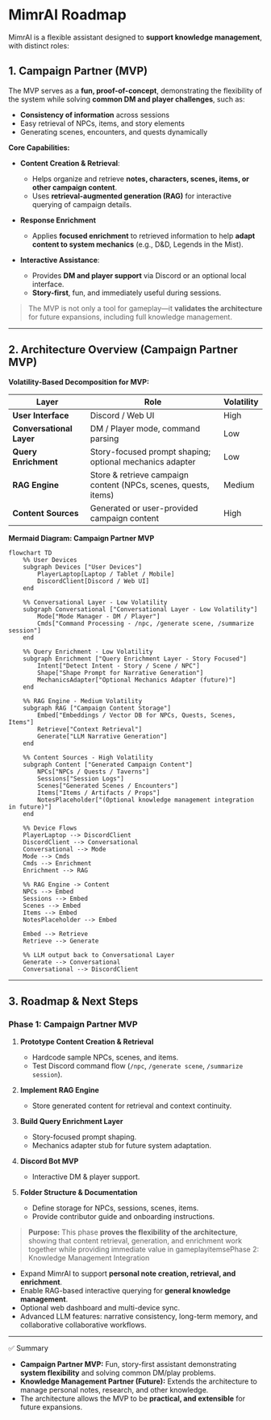 # MimrAI Roadmap

MimrAI is a flexible assistant designed to **support knowledge management**, with distinct roles:

## 1. Campaign Partner (MVP)

The MVP serves as a **fun, proof-of-concept**, demonstrating the flexibility of the system while solving **common DM and player challenges**, such as:

- **Consistency of information** across sessions  
- Easy retrieval of NPCs, items, and story elements  
- Generating scenes, encounters, and quests dynamically  

**Core Capabilities:**

- **Content Creation & Retrieval**:  
  - Helps organize and retrieve **notes, characters, scenes, items, or other campaign content**.  
  - Uses **retrieval-augmented generation (RAG)** for interactive querying of campaign details.

- **Response Enrichment**
  - Applies **focused enrichment** to retrieved information to help **adapt content to system mechanics** (e.g., D&D, Legends in the Mist).  

- **Interactive Assistance**:  
  - Provides **DM and player support** via Discord or an optional local interface.  
  - **Story-first**, fun, and immediately useful during sessions.

> The MVP is not only a tool for gameplay—it **validates the architecture** for future expansions, including full knowledge management.

---

## 2. Architecture Overview (Campaign Partner MVP)

**Volatility-Based Decomposition for MVP:**

| Layer | Role | Volatility |
|-------|------|------------|
| **User Interface** | Discord / Web UI | High |
| **Conversational Layer** | DM / Player mode, command parsing | Low |
| **Query Enrichment** | Story-focused prompt shaping; optional mechanics adapter | Low |
| **RAG Engine** | Store & retrieve campaign content (NPCs, scenes, quests, items) | Medium |
| **Content Sources** | Generated or user-provided campaign content | High |

**Mermaid Diagram: Campaign Partner MVP**

```mermaid
flowchart TD
    %% User Devices
    subgraph Devices ["User Devices"]
        PlayerLaptop[Laptop / Tablet / Mobile]
        DiscordClient[Discord / Web UI]
    end

    %% Conversational Layer - Low Volatility
    subgraph Conversational ["Conversational Layer - Low Volatility"]
        Mode["Mode Manager - DM / Player"]
        Cmds["Command Processing - /npc, /generate scene, /summarize session"]
    end

    %% Query Enrichment - Low Volatility
    subgraph Enrichment ["Query Enrichment Layer - Story Focused"]
        Intent["Detect Intent - Story / Scene / NPC"]
        Shape["Shape Prompt for Narrative Generation"]
        MechanicsAdapter["Optional Mechanics Adapter (future)"]
    end

    %% RAG Engine - Medium Volatility
    subgraph RAG ["Campaign Content Storage"]
        Embed["Embeddings / Vector DB for NPCs, Quests, Scenes, Items"]
        Retrieve["Context Retrieval"]
        Generate["LLM Narrative Generation"]
    end

    %% Content Sources - High Volatility
    subgraph Content ["Generated Campaign Content"]
        NPCs["NPCs / Quests / Taverns"]
        Sessions["Session Logs"]
        Scenes["Generated Scenes / Encounters"]
        Items["Items / Artifacts / Props"]
        NotesPlaceholder["(Optional knowledge management integration in future)"]
    end

    %% Device Flows
    PlayerLaptop --> DiscordClient
    DiscordClient --> Conversational
    Conversational --> Mode
    Mode --> Cmds
    Cmds --> Enrichment
    Enrichment --> RAG

    %% RAG Engine -> Content
    NPCs --> Embed
    Sessions --> Embed
    Scenes --> Embed
    Items --> Embed
    NotesPlaceholder --> Embed

    Embed --> Retrieve
    Retrieve --> Generate

    %% LLM output back to Conversational Layer
    Generate --> Conversational
    Conversational --> DiscordClient
````

---

## 3. Roadmap & Next Steps

### Phase 1: Campaign Partner MVP

1. **Prototype Content Creation & Retrieval**

   * Hardcode sample NPCs, scenes, and items.
   * Test Discord command flow (`/npc`, `/generate scene`, `/summarize session`).

2. **Implement RAG Engine**

   * Store generated content for retrieval and context continuity.

3. **Build Query Enrichment Layer**

   * Story-focused prompt shaping.
   * Mechanics adapter stub for future system adaptation.

4. **Discord Bot MVP**

   * Interactive DM & player support.

5. **Folder Structure & Documentation**

   * Define storage for NPCs, sessions, scenes, items.
   * Provide contributor guide and onboarding instructions.

> **Purpose:** This phase **proves the flexibility of the architecture**, showing that content retrieval, generation, and enrichment work together while providing immediate value in gameplayitemsePhase 2: Knowledge Management Integration

* Expand MimrAI to support **personal note creation, retrieval, and enrichment**.
* Enable RAG-based interactive querying for **general knowledge management**.
* Optional web dashboard and multi-device sync.
* Advanced LLM features: narrative consistency, long-term memory, and collaborative collaborative workflows.

---


 ✅ Summary

* **Campaign Partner MVP:** Fun, story-first assistant demonstrating **system flexibility** and solving common DM/play problems.
* **Knowledge Management Partner (Future):** Extends the architecture to manage personal notes, research, and other knowledge.
* The architecture allows the MVP to be **practical, and extensible** for future expansions.


